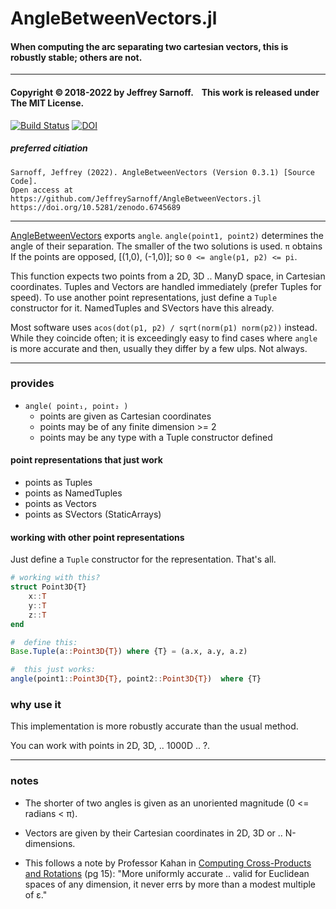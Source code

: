 # AngleBetweenVectors.jl

#### When computing the arc separating two cartesian vectors, this is robustly stable; others are not.

----

#### Copyright ©&thinsp;2018-2022 by Jeffrey Sarnoff. &nbsp;&nbsp; This work is released under The MIT License.

[![Build Status](https://travis-ci.org/JeffreySarnoff/AngleBetweenVectors.jl.svg?branch=master)](https://travis-ci.org/JeffreySarnoff/AngleBetweenVectors.jl)
[![DOI](https://zenodo.org/badge/DOI/10.5281/zenodo.6745689.svg)](https://doi.org/10.5281/zenodo.6745689)

##### preferred citiation
```
Sarnoff, Jeffrey (2022). AngleBetweenVectors (Version 0.3.1) [Source Code].
Open access at  https://github.com/JeffreySarnoff/AngleBetweenVectors.jl
https://doi.org/10.5281/zenodo.6745689
```



----


[AngleBetweenVectors](https://github.com/JeffreySarnoff/AngleBetweenVectors.jl) exports `angle`.
`angle(point1, point2)` determines the angle of their separation.   The smaller of the two solutions is used.  `π` obtains If the points are opposed, [(1,0), (-1,0)]; so `0 <= angle(p1, p2) <= pi`.

This function expects two points from a 2D, 3D .. ManyD space, in Cartesian coordinates.  Tuples and Vectors are handled immediately (prefer Tuples for speed). To use another point representations, just define a `Tuple` constructor for it.  NamedTuples and SVectors have this already.

Most software uses `acos(dot(p1, p2) / sqrt(norm(p1) norm(p2))` instead.  While they coincide often; it is exceedingly easy to find cases where `angle` is more accurate and then, usually they differ by a few ulps. Not always.

-----

### provides

- `angle( point₁, point₂ )`
    - points are given as Cartesian coordinates
    - points may be of any finite dimension >= 2
    - points may be any type with a Tuple constructor defined


#### point representations that just work 

- points as Tuples
- points as NamedTuples
- points as Vectors
- points as SVectors     (StaticArrays)

#### working with other point representations

Just define a `Tuple` constructor for the representation.  That's all.

```julia
# working with this?
struct Point3D{T}
    x::T
    y::T
    z::T
end

#  define this:
Base.Tuple(a::Point3D{T}) where {T} = (a.x, a.y, a.z)

#  this just works:
angle(point1::Point3D{T}, point2::Point3D{T})  where {T}
```

### why use it

This implementation is more robustly accurate than the usual method.

You can work with points in 2D, 3D, .. 1000D .. ?.



-----

### notes

- The shorter of two angles is given as an unoriented magnitude (0 <= radians < π).

- Vectors are given by their Cartesian coordinates in 2D, 3D or .. N-dimensions.

- This follows a note by Professor Kahan in [Computing Cross-Products and Rotations]( https://people.eecs.berkeley.edu/%7Ewkahan/MathH110/Cross.pdf) (pg 15): 
"More uniformly accurate .. valid for  Euclidean  spaces of any dimension,
 it never errs by more than a modest multiple of ε."  
